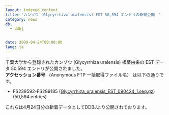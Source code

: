 ```yaml
---
layout: indexed_content
title: 'カンゾウ (Glycyrrhiza uralensis) EST 50,594 エントリの新規公開　'
category: news
db:
  - ddbj


date: 2009-04-24T00:00:00
lang: ja
---
```


<html>千葉大学から登録されたカンゾウ (Glycyrrhiza uralensis) 根茎由来の EST データ 50,594 エントリが公開されました。<br><b>アクセッション番号</b> （Anonymous FTP 一括取得ファイル名） は以下の通りです。

<ul>
    <li>FS238592-FS289185 (<a href="ftp://ftp.ddbj.nig.ac.jp/ddbj_database/mass/Glycyrrhiza_uralensis_EST/Glycyrrhiza_uralensis_EST_090424_1.seq.gz">Glycyrrhiza_uralensis_EST_090424_1.seq.gz</a>) (50,594 entries)</li>
</ul>

<p>これらは4月24日分の新着データとしてDDBJより公開されております。</p>
</html>
